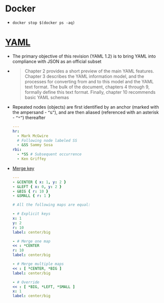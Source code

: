# Docker
- `docker stop $(docker ps -aq)`
# [YAML](https://yaml.org/spec/1.2/spec.html)
- The primary objective of this revision (YAML 1.2) is to bring YAML into compliance with JSON as an official subset
- > Chapter 2 provides a short preview of the main YAML features. Chapter 3 describes the YAML information model, and the processes for converting from and to this model and the YAML text format. The bulk of the document, chapters 4 through 9, formally define this text format. Finally, chapter 10 recommends basic YAML schemas
- Repeated nodes (objects) are first identified by an anchor (marked with the ampersand - `“&”`), and are then aliased (referenced with an asterisk - `“*”`) thereafter

    ```yaml
    ---
    hr:
      - Mark McGwire
      # Following node labeled SS
      - &SS Sammy Sosa
    rbi:
      - *SS # Subsequent occurrence
      - Ken Griffey
    ```

- [Merge key](https://yaml.org/type/merge.html)

    ```yaml
    ---
    - &CENTER { x: 1, y: 2 }
    - &LEFT { x: 0, y: 2 }
    - &BIG { r: 10 }
    - &SMALL { r: 1 }

    # All the following maps are equal:

    - # Explicit keys
    x: 1
    y: 2
    r: 10
    label: center/big

    - # Merge one map
    << : *CENTER
    r: 10
    label: center/big

    - # Merge multiple maps
    << : [ *CENTER, *BIG ]
    label: center/big

    - # Override
    << : [ *BIG, *LEFT, *SMALL ]
    x: 1
    label: center/big
    ```

